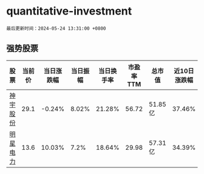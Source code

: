 # quantitative-investment

`最后更新时间：2024-05-24 13:31:00 +0800`

## 强势股票

|股票|当前价|当日涨跌幅|当日振幅|当日换手率|市盈率TTM|总市值|近10日涨跌幅|
|----|----|----|----|----|----|----|----|
|[神宇股份](https://xueqiu.com/S/SZ300563)|29.1|-0.24%|8.02%|21.28%|56.72|51.85亿|37.46%|
|[明星电力](https://xueqiu.com/S/SH600101)|13.6|10.03%|7.2%|18.64%|29.98|57.31亿|34.39%|
